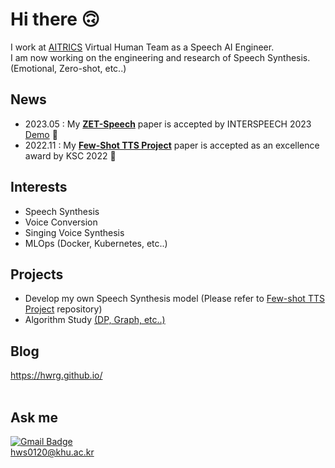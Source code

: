 # Hi there 🙃
I work at [AITRICS](https://aitrics.com/) Virtual Human Team as a Speech AI Engineer. <br>
I am now working on the engineering and research of Speech Synthesis. (Emotional, Zero-shot, etc..) 

## News
- 2023.05 : My **[ZET-Speech](https://arxiv.org/abs/2305.13831)** paper is accepted by INTERSPEECH 2023 [Demo](https://zet-speech.github.io/ZET-Speech-Demo/) 🎉 
- 2022.11 : My **[Few-Shot TTS Project](https://www.dbpia.co.kr/journal/articleDetail?nodeId=NODE11224486&nodeId=NODE11224486&medaTypeCode=185005&language=ko_KR&hasTopBanner=true)** paper is accepted as an excellence award by KSC 2022 🎉

## Interests
- Speech Synthesis
- Voice Conversion
- Singing Voice Synthesis
- MLOps (Docker, Kubernetes, etc..)<br>

## Projects
- Develop my own Speech Synthesis model 
(Please refer to [Few-shot TTS Project](https://github.com/hwRG/End-to-End-TTS-Fine-Tune) repository)<br>
- Algorithm Study [(DP, Graph, etc..)](https://solved.ac/profile/hws0120)

## Blog
<https://hwrg.github.io/><br><br>

## Ask me
[![Gmail Badge](https://img.shields.io/badge/-Gmail-d14836?style=flat-square&logo=Gmail&logoColor=white&link=mailto:hws0120@khu.ac.kr)](mailto:hws0120@khu.ac.kr)<br>
hws0120@khu.ac.kr<br>

<!-- [![Anurag's github stats](https://github-readme-stats.vercel.app/api?username=hwRG)](https://github.com/anuraghazra/github-readme-stats) -->
